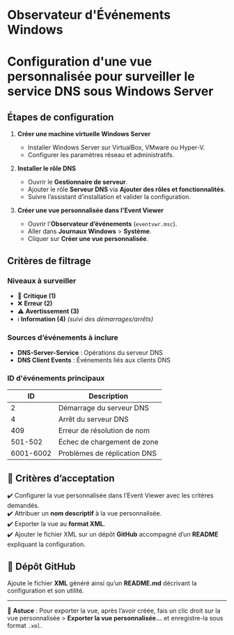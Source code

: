 # Observateur d'Événements Windows
# Configuration d'une vue personnalisée pour surveiller le service DNS sous Windows Server

## Étapes de configuration

1. **Créer une machine virtuelle Windows Server**  
   - Installer Windows Server sur VirtualBox, VMware ou Hyper-V.  
   - Configurer les paramètres réseau et administratifs.

2. **Installer le rôle DNS**  
   - Ouvrir le **Gestionnaire de serveur**.  
   - Ajouter le rôle **Serveur DNS** via **Ajouter des rôles et fonctionnalités**.  
   - Suivre l’assistant d’installation et valider la configuration.

3. **Créer une vue personnalisée dans l'Event Viewer**  
   - Ouvrir l'**Observateur d’événements** (`eventvwr.msc`).  
   - Aller dans **Journaux Windows** > **Système**.  
   - Cliquer sur **Créer une vue personnalisée**.  

## Critères de filtrage

### **Niveaux à surveiller**  
- 🔴 **Critique (1)**  
- ❌ **Erreur (2)**  
- ⚠️ **Avertissement (3)**  
- ℹ️ **Information (4)** _(suivi des démarrages/arrêts)_  

### **Sources d’événements à inclure**  
- **DNS-Server-Service** : Opérations du serveur DNS  
- **DNS Client Events** : Événements liés aux clients DNS  

### **ID d'événements principaux**  
| ID | Description |
|----|------------|
| 2 | Démarrage du serveur DNS |
| 4 | Arrêt du serveur DNS |
| 409 | Erreur de résolution de nom |
| 501-502 | Échec de chargement de zone |
| 6001-6002 | Problèmes de réplication DNS |

## 🧐 Critères d’acceptation  
✔️ Configurer la vue personnalisée dans l’Event Viewer avec les critères demandés.  
✔️ Attribuer un **nom descriptif** à la vue personnalisée.  
✔️ Exporter la vue au **format XML**.  
✔️ Ajouter le fichier XML sur un dépôt **GitHub** accompagné d’un **README** expliquant la configuration.

## 📂 Dépôt GitHub  
Ajoute le fichier **XML** généré ainsi qu’un **README.md** décrivant la configuration et son utilité.

---

📌 **Astuce** : Pour exporter la vue, après l’avoir créée, fais un clic droit sur la vue personnalisée > **Exporter la vue personnalisée...** et enregistre-la sous format `.xml`.
